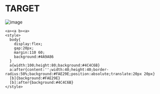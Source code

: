 # TARGET

![image](https://github.com/user-attachments/assets/e664cee4-02a9-41ce-ad47-d6b93e1b4758)

```
<a><a b><a>
<style>
  body{
    display:flex;
    gap:20px;
    margin:110 60;
    background:#4A9A86
  }
  a{width:100;height:80;background:#4C4C6B}
  a:after{content:'';width:40;height:40;border-radius:50%;background:#FAE29E;position:absolute;translate:20px 20px}
  [b]{background:#FAE29E}
  [b]:after{background:#4C4C6B}
</style>
```
